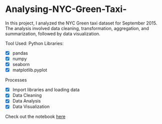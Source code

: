 # Analysing-NYC-Green-Taxi-
In this project, I analyzed the NYC Green taxi dataset for September 2015. The analysis involved data cleaning, transformation, aggregation, and summarization, followed by data visualization.

Tool Used: Python Libraries:

- [x] pandas
- [x] numpy
- [x] seaborn
- [x] matplotlib.pyplot

Processes
- [x] Import libraries and loading data
- [x] Data Cleaning
- [x] Data Analysis
- [x] Data Visualization

Check out the notebook [here](https://github.com/TheOlaoluwaMercy/Analysing-NYC-Green-Taxi-Data/blob/main/New%20York%20City%20Green%20Taxi.ipynb)
